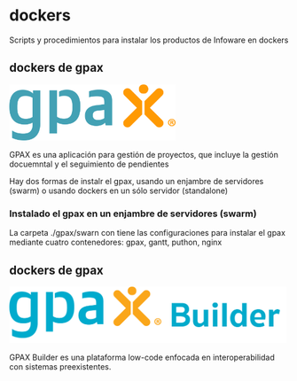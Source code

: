 # dockers

Scripts y procedimientos para instalar los productos de Infoware en dockers


## dockers de gpax

<img src="https://github.com/infowarecr/dockers/blob/main/gpax/gpax.png" alt="drawing" width=300/>

GPAX es una aplicación para gestión de proyectos, que incluye la gestión docuemntal y el seguimiento de pendientes

Hay dos formas de instalr el gpax, usando un enjambre de servidores (swarm) o usando dockers en un sólo servidor (standalone)


### Instalado el gpax en un enjambre de servidores (swarm)

La carpeta ./gpax/swarn con tiene las configuraciones para instalar el gpax mediante cuatro contenedores: gpax, gantt, puthon, nginx


## dockers de gpax

<img src="https://github.com/infowarecr/dockers/blob/main/gpaxbuilder/gpaxbuilder.png" alt="drawing" width=500/>

GPAX Builder es una plataforma low-code enfocada en interoperabilidad con sistemas preexistentes.
